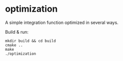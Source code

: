 # optimization
A simple integration function optimized in several ways.

Build & run:

```
mkdir build && cd build
cmake ..
make
./optimization
```
